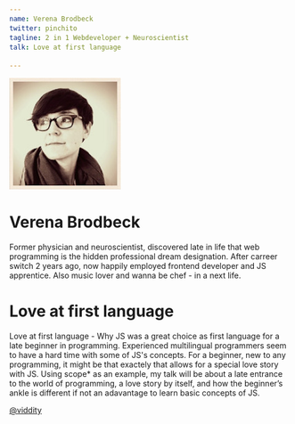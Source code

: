 ```yaml
---
name: Verena Brodbeck
twitter: pinchito
tagline: 2 in 1 Webdeveloper + Neuroscientist
talk: Love at first language

---
```


![Verena Brodbeck](/media/speakers/verena_brodbeck.jpg)

# Verena Brodbeck
Former physician and neuroscientist, discovered late in life that web programming is the hidden professional dream designation.
After carreer switch 2 years ago, now happily employed frontend developer and JS apprentice. Also music lover and wanna be chef - in a next life.

# Love at first language
Love at first language - Why JS was a great choice as first language for a late beginner in programming. Experienced multilingual programmers seem to have a hard time with some of JS's concepts. For a beginner, new to any programming, it might be that exactely that allows for a special love story with JS. Using scope* as an example, my talk will be about a late entrance to the world of programming, a love story by itself, and how the beginner’s ankle is different if not an adavantage to learn basic concepts of JS.

[@viddity](https://twitter.com/viddity)
